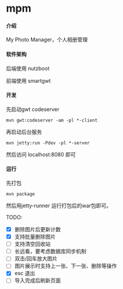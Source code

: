# mpm

#### 介绍
My Photo Manager，个人相册管理

#### 软件架构

后端使用 nutzboot

前端使用 smartgwt

#### 开发

先启动gwt codeserver
```
mvn gwt:codeserver -am -pl *-client
```
再启动后台服务
```
mvn jetty:run -Pdev -pl *-server
```

然后访问 localhost:8080 即可

#### 运行

先打包
```
mvn package
```

然后用jetty-runner 运行打包后的war包即可。

TODO:

- [x] 删除图片后更新计数
- [x] 支持批量删除图片
- [ ] 支持清空回收站
- [ ] 长远看，要考虑数据库同步机制
- [ ] 双击/回车放大图片
- [ ] 图片展示时支持上一张、下一张、删除等操作
- [x] esc 退出
- [ ] 导入完成后刷新页面
